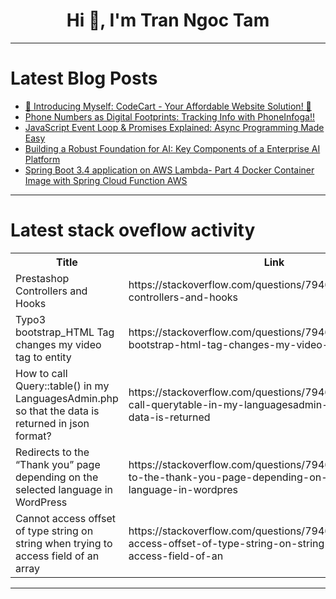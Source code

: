 <h1 align="center">Hi 👋, I'm Tran Ngoc Tam</h1>

---

# Latest Blog Posts 
<!-- BLOG-POST-LIST:START -->
- [🌟 Introducing Myself: CodeCart - Your Affordable Website Solution! 🌟](https://dev.to/hanzla-baig/introducing-myself-codecart-your-affordable-website-solution-48m7)
- [Phone Numbers as Digital Footprints: Tracking Info with PhoneInfoga!!](https://dev.to/karanjain2527/phone-numbers-as-digital-footprints-tracking-info-with-phoneinfoga-a61)
- [JavaScript Event Loop &amp; Promises Explained: Async Programming Made Easy](https://dev.to/camskithedev/javascript-event-loop-promises-explained-async-programming-made-easy-3kcn)
- [Building a Robust Foundation for AI: Key Components of a Enterprise AI Platform](https://dev.to/aragorn_talks/building-a-robust-foundation-for-ai-key-components-of-a-enterprise-ai-platform-2jgf)
- [Spring Boot 3.4 application on AWS Lambda- Part 4 Docker Container Image with Spring Cloud Function AWS](https://dev.to/aws-heroes/spring-boot-34-application-on-aws-lambda-part-4-docker-container-image-with-spring-cloud-function-4i5e)
<!-- BLOG-POST-LIST:END -->

---

# Latest stack oveflow activity
<table>
  <tr><th>Title</th><th>Link</th></tr>
  <!-- STACKOVERFLOW:START --><tr><td>Prestashop Controllers and Hooks</td><td>https://stackoverflow.com/questions/79463919/prestashop-controllers-and-hooks</td></tr><tr><td>Typo3 bootstrap_HTML Tag changes my video tag to entity</td><td>https://stackoverflow.com/questions/79463886/typo3-bootstrap-html-tag-changes-my-video-tag-to-entity</td></tr><tr><td>How to call Query::table&lpar;&rpar; in my LanguagesAdmin.php so that the data is returned in json format?</td><td>https://stackoverflow.com/questions/79463851/how-to-call-querytable-in-my-languagesadmin-php-so-that-the-data-is-returned</td></tr><tr><td>Redirects to the “Thank you” page depending on the selected language in WordPress</td><td>https://stackoverflow.com/questions/79463779/redirects-to-the-thank-you-page-depending-on-the-selected-language-in-wordpres</td></tr><tr><td>Cannot access offset of type string on string when trying to access field of an array</td><td>https://stackoverflow.com/questions/79463732/cannot-access-offset-of-type-string-on-string-when-trying-to-access-field-of-an</td></tr><!-- STACKOVERFLOW:END -->
</table>

---


